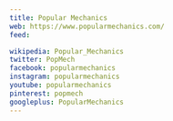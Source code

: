 ```yaml
---
title: Popular Mechanics
web: https://www.popularmechanics.com/
feed:

wikipedia: Popular_Mechanics
twitter: PopMech
facebook: popularmechanics
instagram: popularmechanics
youtube: popularmechanics
pinterest: popmech
googleplus: PopularMechanics
---
```

